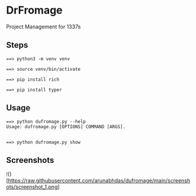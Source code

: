 # DrFromage

Project Management for 1337s


## Steps


``` 
==> python3 -m venv venv

==> source venv/bin/activate

==> pip install rich

==> pip install typer

```

## Usage

```
==> python dufromage.py --help
Usage: dufromage.py [OPTIONS] COMMAND [ARGS].


==> python dufromage.py show

```

## Screenshots

!()[https://raw.githubusercontent.com/arunabhdas/dufromage/main/screenshots/screenshot_1.png]
